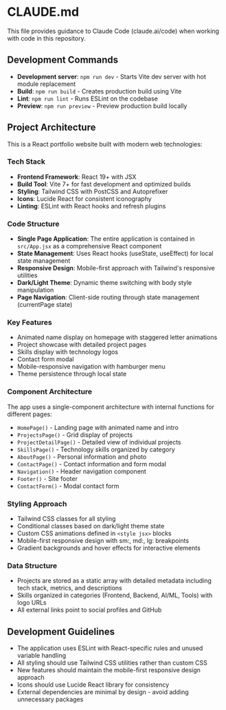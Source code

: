 # CLAUDE.md

This file provides guidance to Claude Code (claude.ai/code) when working with code in this repository.

## Development Commands

- **Development server**: `npm run dev` - Starts Vite dev server with hot module replacement
- **Build**: `npm run build` - Creates production build using Vite
- **Lint**: `npm run lint` - Runs ESLint on the codebase
- **Preview**: `npm run preview` - Preview production build locally

## Project Architecture

This is a React portfolio website built with modern web technologies:

### Tech Stack
- **Frontend Framework**: React 19+ with JSX
- **Build Tool**: Vite 7+ for fast development and optimized builds
- **Styling**: Tailwind CSS with PostCSS and Autoprefixer
- **Icons**: Lucide React for consistent iconography
- **Linting**: ESLint with React hooks and refresh plugins

### Code Structure
- **Single Page Application**: The entire application is contained in `src/App.jsx` as a comprehensive React component
- **State Management**: Uses React hooks (useState, useEffect) for local state management
- **Responsive Design**: Mobile-first approach with Tailwind's responsive utilities
- **Dark/Light Theme**: Dynamic theme switching with body style manipulation
- **Page Navigation**: Client-side routing through state management (currentPage state)

### Key Features
- Animated name display on homepage with staggered letter animations
- Project showcase with detailed project pages
- Skills display with technology logos
- Contact form modal
- Mobile-responsive navigation with hamburger menu
- Theme persistence through local state

### Component Architecture
The app uses a single-component architecture with internal functions for different pages:
- `HomePage()` - Landing page with animated name and intro
- `ProjectsPage()` - Grid display of projects
- `ProjectDetailPage()` - Detailed view of individual projects
- `SkillsPage()` - Technology skills organized by category
- `AboutPage()` - Personal information and photo
- `ContactPage()` - Contact information and form modal
- `Navigation()` - Header navigation component
- `Footer()` - Site footer
- `ContactForm()` - Modal contact form

### Styling Approach
- Tailwind CSS classes for all styling
- Conditional classes based on dark/light theme state
- Custom CSS animations defined in `<style jsx>` blocks
- Mobile-first responsive design with sm:, md:, lg: breakpoints
- Gradient backgrounds and hover effects for interactive elements

### Data Structure
- Projects are stored as a static array with detailed metadata including tech stack, metrics, and descriptions
- Skills organized in categories (Frontend, Backend, AI/ML, Tools) with logo URLs
- All external links point to social profiles and GitHub

## Development Guidelines

- The application uses ESLint with React-specific rules and unused variable handling
- All styling should use Tailwind CSS utilities rather than custom CSS
- New features should maintain the mobile-first responsive design approach
- Icons should use Lucide React library for consistency
- External dependencies are minimal by design - avoid adding unnecessary packages